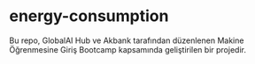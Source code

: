 # energy-consumption
Bu repo, GlobalAI Hub ve Akbank tarafından düzenlenen Makine Öğrenmesine Giriş Bootcamp kapsamında geliştirilen bir projedir.
